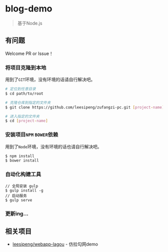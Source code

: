 # blog-demo

> 基于Node.js


## 有问题

Welcome PR or Issue！

### 将项目克隆到本地

用到了`GIT`环境，没有环境的话请自行解决吧。

```bash
# 定位到任意目录
$ cd path/to/root

# 克隆仓库到指定的文件夹
$ git clone https://github.com/leesipeng/zufangzi-pc.git [project-name] --depth 1

# 进入指定的文件夹
$ cd [project-name]
```

### 安装项目`NPM` `BOWER`依赖

用到了`Node`环境，没有环境的话也请自行解决吧。

```bash
$ npm install
$ bower install
```

### 自动化构建工具

```` 
// 全局安装 gulp 
$ gulp install -g
// 启动服务
$ gulp serve
````

### 更新ing...

## 相关项目

- [leesipeng/webapp-lagou](https://github.com/leesipeng/webapp-lagou) - 仿拉勾网demo

